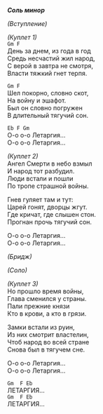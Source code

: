 ***Соль минор***

*(Вступление)*

*(Куплет 1)*  
`Gm F`  
День за днем, из года в год  
Средь несчастий жил народ,  
С верой в завтра не смотря,  
Власти тяжкий гнет терпя.  
  
`Gm F`  
Шел покорно, словно скот,  
На войну и эшафот.  
Был он словно погружен  
В длительный тягучий сон.  
  
`Eb F Gm`  
О-о о-о Летаргия…  
О-о о-о Летаргия…  
  
*(Куплет 2)*  
Ангел Смерти в небо взмыл  
И народ тот разбудил.  
Люди встали и пошли  
По тропе страшной войны.  

Гнев гуляет там и тут:  
Царей гонят, дворцы жгут.  
Где кричат, где слышен стон.  
Прогнан прочь тягучий сон.  
  
О-о о-о Летаргия…  
О-о о-о Летаргия...  
  
*(Бридж)*  
  
*(Соло)*  
  
*(Куплет 3)*  
Но прошло время войны,  
Глава сменился у страны.  
Пали прежние князи  
Кто в крови, а кто в грязи.  

Замки встали из руин,  
Из них смотрит властелин,  
Чтоб народ во всей стране  
Снова был в тягучем сне.  
  
О-о о-о Летаргия…  
О-о о-о Летаргия…  
  
`Gm  F Eb`  
ЛЕТАРГИЯ…  
`Gm  F Eb`  
ЛЕТАРГИЯ…  
